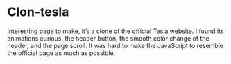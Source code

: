 # Clon-tesla
Interesting page to make, it’s a clone of the official Tesla website. I found its animations curious, the header button, the smooth color change of the header, and the page scroll. It was hard to make the JavaScript to resemble the official page as much as possible.
